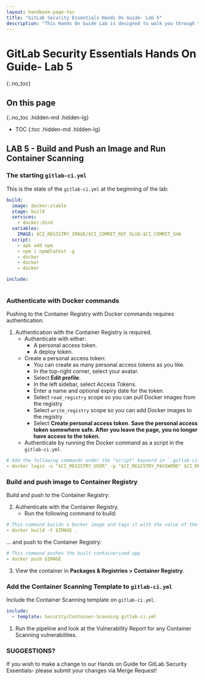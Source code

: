 ```yaml
---
layout: handbook-page-toc
title: "GitLab Security Essentials Hands On Guide- Lab 5"
description: "This Hands On Guide Lab is designed to walk you through the lab exercises used in the GitLab Security Essentials course."
---
```

# GitLab Security Essentials Hands On Guide- Lab 5
{:.no_toc}

## On this page
{:.no_toc .hidden-md .hidden-lg}

- TOC
{:toc .hidden-md .hidden-lg}

## LAB 5 - Build and Push an Image and Run Container Scanning
### The starting `gitlab-ci.yml`
This is the state of the `gitlab-ci.yml` at the beginning of the lab:
```yml
build:
  image: docker:stable
  stage: build
  services:
    - docker:dind
  variables:
    IMAGE: $CI_REGISTRY_IMAGE/$CI_COMMIT_REF_SLUG:$CI_COMMIT_SHA
  script:
    - apk add npm
    - npm i npm@latest -g
    - docker 
    - docker 
    - docker 

include:
  
```
### Authenticate with Docker commands
Pushing to the Container Registry with Docker commands requires authentication.
1. Authentication with the Container Registry is required.    
   - Authenticate with either:
       - A personal access token.
       - A deploy token.      
   - Create a personal access token:
       - You can create as many personal access tokens as you like.
       - In the top-right corner, select your avatar.
       - Select **Edit profile**.
       - In the left sidebar, select Access Tokens.
       - Enter a name and optional expiry date for the token.
       - Select `read_registry` scope so you can pull Docker images from the registry
       - Select `write_registry` scope so you can add Docker images to the registry
       - Select **Create personal access token**.
        **Save the personal access token somewhere safe. After you leave the page, you no longer have access to the token.**
    - Authenticate by running the Docker command as a script in the `gitlab-ci.yml`.   
```yml
# Add the following commands under the "script" keyword in `.gitlab-ci.yml`
- docker login -u "$CI_REGISTRY_USER" -p "$CI_REGISTRY_PASSWORD" $CI_REGISTRY
```
### Build and push image to Container Registry
Build and push to the Container Registry:

2. Authenticate with the Container Registry.    
    - Run the following command to build:
```yml
# This command builds a Docker image and tags it with the value of the variable $IMAGE
- docker build -t $IMAGE .
```
... and push to the Container Registry:
```yml
# This command pushes the built containerized app
- docker push $IMAGE
```
3. View the container in **Packages & Registries > Container Registry**.
### Add the Container Scanning Template to `gitlab-ci.yml`
Include the Container Scanning template on `gitlab-ci.yml`.
```yml
include:
  - template: Security/Container-Scanning.gitlab-ci.yml
```
1. Run the pipeline and look at the Vulnerability Report for any Container Scanning vulnerabilities. 

### SUGGESTIONS?

If you wish to make a change to our Hands on Guide for GitLab Security Essentials- please submit your changes via Merge Request!



